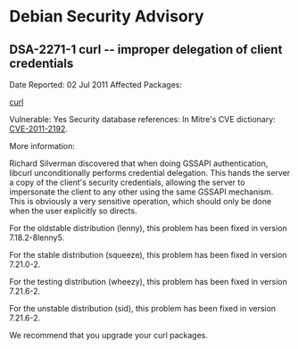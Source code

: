 
Debian Security Advisory
========================


DSA-2271-1 curl -- improper delegation of client credentials
------------------------------------------------------------



Date Reported:
02 Jul 2011
Affected Packages:

[curl](https://packages.debian.org/src:curl)

Vulnerable:
Yes
Security database references:
In Mitre's CVE dictionary: [CVE-2011-2192](https://security-tracker.debian.org/tracker/CVE-2011-2192).  

More information:

Richard Silverman discovered that when doing GSSAPI authentication, libcurl
unconditionally performs credential delegation. This hands the server a copy of
the client's security credentials, allowing the server to impersonate the
client to any other using the same GSSAPI mechanism.
This is obviously a very sensitive operation, which should only be done when
the user explicitly so directs.


For the oldstable distribution (lenny), this problem has been fixed in
version 7.18.2-8lenny5.


For the stable distribution (squeeze), this problem has been fixed in
version 7.21.0-2.


For the testing distribution (wheezy), this problem has been fixed in
version 7.21.6-2.


For the unstable distribution (sid), this problem has been fixed in
version 7.21.6-2.


We recommend that you upgrade your curl packages.





